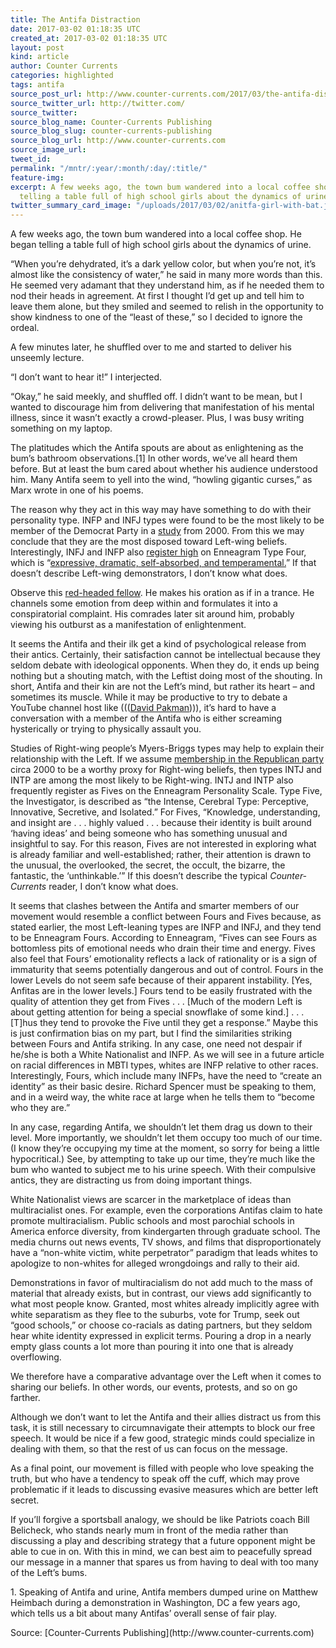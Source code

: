 ```yaml
---
title: The Antifa Distraction
date: 2017-03-02 01:18:35 UTC
created_at: 2017-03-02 01:18:35 UTC
layout: post
kind: article
author: Counter Currents
categories: highlighted
tags: antifa
source_post_url: http://www.counter-currents.com/2017/03/the-antifa-distraction/
source_twitter_url: http://twitter.com/
source_twitter: 
source_blog_name: Counter-Currents Publishing
source_blog_slug: counter-currents-publishing
source_blog_url: http://www.counter-currents.com
source_image_url: 
tweet_id: 
permalink: "/mntr/:year/:month/:day/:title/"
feature-img: 
excerpt: A few weeks ago, the town bum wandered into a local coffee shop. He began
  telling a table full of high school girls about the dynamics of urine.
twitter_summary_card_image: "/uploads/2017/03/02/anitfa-girl-with-bat.jpg"
---
```

[](http://www.counter-currents.com/wp-content/uploads/2017/03/3-1-17-2-1.jpg)

A few weeks ago, the town bum wandered into a local coffee shop. He began telling a table full of high school girls about the dynamics of urine.<span id="more-69649"></span>

“When you’re dehydrated, it’s a dark yellow color, but when you’re not, it’s almost like the consistency of water,” he said in many more words than this. He seemed very adamant that they understand him, as if he needed them to nod their heads in agreement. At first I thought I’d get up and tell him to leave them alone, but they smiled and seemed to relish in the opportunity to show kindness to one of the “least of these,” so I decided to ignore the ordeal.

A few minutes later, he shuffled over to me and started to deliver his unseemly lecture.

“I don’t want to hear it!” I interjected.

“Okay,” he said meekly, and shuffled off. I didn’t want to be mean, but I wanted to discourage him from delivering that manifestation of his mental illness, since it wasn’t exactly a crowd-pleaser. Plus, I was busy writing something on my laptop.

The platitudes which the Antifa spouts are about as enlightening as the bum’s bathroom observations.[1] In other words, we’ve all heard them before. But at least the bum cared about whether his audience understood him. Many Antifa seem to yell into the wind, “howling gigantic curses,” as Marx wrote in one of his poems.

The reason why they act in this way may have something to do with their personality type. INFP and INFJ types were found to be the most likely to be member of the Democrat Party in a [study](http://politicaltypes.com/images/National_sample_typexparty.png) from 2000\. From this we may conclude that they are the most disposed toward Left-wing beliefs. Interestingly, INFJ and INFP also [register high](http://www.typologycentral.com/forums/enneagram/55493-blackcats-mbti-enneatype-correlation-chart-12.html#post1860250) on Enneagram Type Four, which is “[expressive, dramatic, self-absorbed, and temperamental.](https://www.enneagraminstitute.com/type-4)” If that doesn’t describe Left-wing demonstrators, I don’t know what does.

Observe this [red-headed fellow](https://www.youtube.com/watch?v=9i37PE1JbI4). He makes his oration as if in a trance. He channels some emotion from deep within and formulates it into a conspiratorial complaint. His comrades later sit around him, probably viewing his outburst as a manifestation of enlightenment.

It seems the Antifa and their ilk get a kind of psychological release from their antics. Certainly, their satisfaction cannot be intellectual because they seldom debate with ideological opponents. When they do, it ends up being nothing but a shouting match, with the Leftist doing most of the shouting. In short, Antifa and their kin are not the Left’s mind, but rather its heart – and sometimes its muscle. While it may be productive to try to debate a YouTube channel host like ((([David Pakman](https://www.youtube.com/watch?v=0cKNhjQHWFo)))), it’s hard to have a conversation with a member of the Antifa who is either screaming hysterically or trying to physically assault you.

Studies of Right-wing people’s Myers-Briggs types may help to explain their relationship with the Left. If we assume [membership in the Republican party](http://politicaltypes.com/images/National_sample_typexparty.png) circa 2000 to be a worthy proxy for Right-wing beliefs, then types INTJ and INTP are among the most likely to be Right-wing. INTJ and INTP also frequently register as Fives on the Enneagram Personality Scale. Type Five, the Investigator, is described as “the Intense, Cerebral Type: Perceptive, Innovative, Secretive, and Isolated.” For Fives, “Knowledge, understanding, and insight are . . . highly valued . . . because their identity is built around ‘having ideas’ and being someone who has something unusual and insightful to say. For this reason, Fives are not interested in exploring what is already familiar and well-established; rather, their attention is drawn to the unusual, the overlooked, the secret, the occult, the bizarre, the fantastic, the ‘unthinkable.’” If this doesn’t describe the typical _Counter-Currents_ reader, I don’t know what does.

It seems that clashes between the Antifa and smarter members of our movement would resemble a conflict between Fours and Fives because, as stated earlier, the most Left-leaning types are INFP and INFJ, and they tend to be Enneagram Fours. According to Enneagram, “Fives can see Fours as bottomless pits of emotional needs who drain their time and energy. Fives also feel that Fours’ emotionality reflects a lack of rationality or is a sign of immaturity that seems potentially dangerous and out of control. Fours in the lower Levels do not seem safe because of their apparent instability. [Yes, Anfitas are in the lower levels.] Fours tend to be easily frustrated with the quality of attention they get from Fives . . . [Much of the modern Left is about getting attention for being a special snowflake of some kind.] . . . [T]hus they tend to provoke the Five until they get a response.” Maybe this is just confirmation bias on my part, but I find the similarities striking between Fours and Antifa striking. In any case, one need not despair if he/she is both a White Nationalist and INFP. As we will see in a future article on racial differences in MBTI types, whites are INFP relative to other races. Interestingly, Fours, which include many INFPs, have the need to “create an identity” as their basic desire. Richard Spencer must be speaking to them, and in a weird way, the white race at large when he tells them to “become who they are.”

In any case, regarding Antifa, we shouldn’t let them drag us down to their level. More importantly, we shouldn’t let them occupy too much of our time. (I know they’re occupying my time at the moment, so sorry for being a little hypocritical.) See, by attempting to take up our time, they’re much like the bum who wanted to subject me to his urine speech. With their compulsive antics, they are distracting us from doing important things.

White Nationalist views are scarcer in the marketplace of ideas than multiracialist ones. For example, even the corporations Antifas claim to hate promote multiracialism. Public schools and most parochial schools in America enforce diversity, from kindergarten through graduate school. The media churns out news events, TV shows, and films that disproportionately have a “non-white victim, white perpetrator” paradigm that leads whites to apologize to non-whites for alleged wrongdoings and rally to their aid.

Demonstrations in favor of multiracialism do not add much to the mass of material that already exists, but in contrast, our views add significantly to what most people know. Granted, most whites already implicitly agree with white separatism as they flee to the suburbs, vote for Trump, seek out “good schools,” or choose co-racials as dating partners, but they seldom hear white identity expressed in explicit terms. Pouring a drop in a nearly empty glass counts a lot more than pouring it into one that is already overflowing.

We therefore have a comparative advantage over the Left when it comes to sharing our beliefs. In other words, our events, protests, and so on go farther.

Although we don’t want to let the Antifa and their allies distract us from this task, it is still necessary to circumnavigate their attempts to block our free speech. It would be nice if a few good, strategic minds could specialize in dealing with them, so that the rest of us can focus on the message.

As a final point, our movement is filled with people who love speaking the truth, but who have a tendency to speak off the cuff, which may prove problematic if it leads to discussing evasive measures which are better left secret.

If you’ll forgive a sportsball analogy, we should be like Patriots coach Bill Belicheck, who stands nearly mum in front of the media rather than discussing a play and describing strategy that a future opponent might be able to cue in on. With this in mind, we can best aim to peacefully spread our message in a manner that spares us from having to deal with too many of the Left’s bums.

1\. Speaking of Antifa and urine, Antifa members dumped urine on Matthew Heimbach during a demonstration in Washington, DC a few years ago, which tells us a bit about many Antifas’ overall sense of fair play.  

<div class="">Source: [Counter-Currents Publishing](http://www.counter-currents.com)</div>